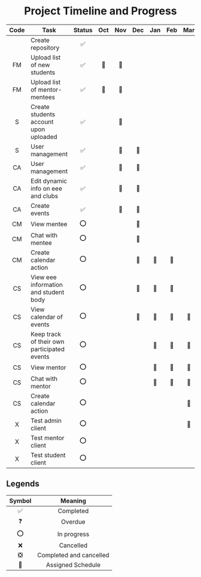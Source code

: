 <!-- markdownlint-disable MD033 -->
<!-- markdownlint-disable MD041 -->
<h1 align="center">Project Timeline and Progress</h1>

|Code|Task                                       |Status  |Oct |Nov |Dec |Jan |Feb |Mar |Apr |May |Jun |Jul |Aug |
|:--:|-------------------------------------------|:------:|:--:|:--:|:--:|:--:|:--:|:--:|:--:|:--:|:--:|:--:|:--:|
|    |Create repository                          |✅||||||||||||||
|FM  |Upload list of new students                |✅|🔵|🔵||||||||||||
|FM  |Upload list of mentor-mentees              |✅|🔵|🔵||||||||||||
|S   |Create students account upon uploaded      |✅|  |🔵||||||||||||
|S   |User management                            |✅|  |🔵|🔵|||||||||||
|CA  |User management                            |✅|  |🔵|🔵|||||||||||
|CA  |Edit dynamic info on eee and clubs         |✅|  |🔵|🔵|||||||||||
|CA  |Create events                              |✅|  |🔵|🔵|||||||||||
|CM  |View mentee                                |⭕|  |  |🔵|||||||||||
|CM  |Chat with mentee                           |⭕|  |  |🔵|||||||||||
|CM  |Create calendar action                     |⭕|  |  |🔵|🔵|🔵|||||||||
|CS  |View eee information and student body      |⭕|  |  |🔵|🔵|🔵|||||||||
|CS  |View calendar of events                    |⭕|  |  |🔵|🔵|🔵|🔵||||||||
|CS  |Keep track of their own participated events|⭕|  |  |  |🔵|🔵|🔵||||||||
|CS  |View mentor                                |⭕|  |  |  |🔵|🔵|🔵||||||||
|CS  |Chat with mentor                           |⭕|  |  |  |🔵|🔵|🔵||||||||
|CS  |Create calendar action                     |⭕|  |  |  |  |  |🔵||||||||
|X   |Test admin client                          |⭕|  |  |  |  |  |🔵||||||||
|X   |Test mentor client                         |⭕|  |  |  |  |  |  |🔵|||||||
|X   |Test student client                        |⭕|  |  |  |  |  |  |🔵|||||||

## Legends

|Symbol|Meaning|
|:----:|:-----:|
|✅    |Completed|
|❓    |Overdue|
|⭕    |In progress|
|❌    |Cancelled|
|❎    |Completed and cancelled|
|🔵    |Assigned Schedule|
